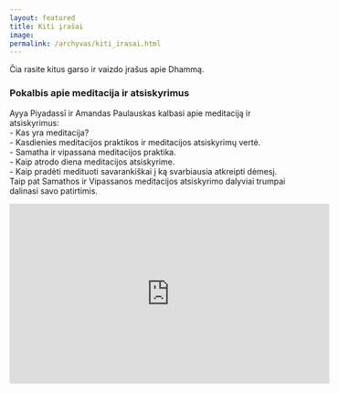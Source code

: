 ```yaml
---
layout: featured
title: Kiti įrašai
image:
permalink: /archyvas/kiti_irasai.html
---
```

Čia rasite kitus garso ir vaizdo įrašus apie Dhammą.

### Pokalbis apie meditacija ir atsiskyrimus

Ayya Piyadassī ir Amandas Paulauskas kalbasi apie meditaciją ir atsiskyrimus:\
\- Kas yra meditacija?\
\- Kasdienies meditacijos praktikos ir meditacijos atsiskyrimų vertė.\
\- Samatha ir vipassana meditacijos praktika.\
\- Kaip atrodo diena meditacijos atsiskyrime.\
\- Kaip pradėti medituoti savarankiškai į ką svarbiausia atkreipti dėmesį.\
Taip pat Samathos ir Vipassanos meditacijos atsiskyrimo dalyviai trumpai dalinasi savo patirtimis.

<iframe width="560" height="315" src="https://www.youtube.com/embed/6MAVsrbw_30?start=2" title="YouTube video player" frameborder="0" allow="accelerometer; autoplay; clipboard-write; encrypted-media; gyroscope; picture-in-picture" allowfullscreen></iframe>